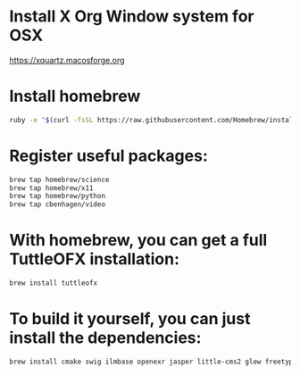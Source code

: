 # Install X Org Window system for OSX

https://xquartz.macosforge.org


# Install homebrew

```bash
ruby -e "$(curl -fsSL https://raw.githubusercontent.com/Homebrew/install/master/install)"
```


# Register useful packages:

```bash
brew tap homebrew/science
brew tap homebrew/x11
brew tap homebrew/python
brew tap cbenhagen/video
```


# With homebrew, you can get a full TuttleOFX installation:

```bash
brew install tuttleofx

```

# To build it yourself, you can just install the dependencies:

```bash
brew install cmake swig ilmbase openexr jasper little-cms2 glew freetype ffmpeg imagemagick libcaca aces_container ctl jpeg-turbo libraw seexpr numpy openjpeg opencolorio openimageio
```


